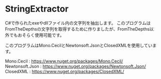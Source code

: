# StringExtractor

C#で作られたexeやdllファイル内の文字列を抽出します。
このプログラムはFromTheDepthsの文字列を取得するために作りましたが、FromTheDepths以外でもおそらく使用可能です。

このプログラムはMono.CecilとNewtonsoft.JsonとClosedXMLを使用しています。

Mono.Cecil : https://www.nuget.org/packages/Mono.Cecil/  
Newtonsoft.Json : https://www.nuget.org/packages/Newtonsoft.Json/  
ClosedXML : https://www.nuget.org/packages/ClosedXML/
